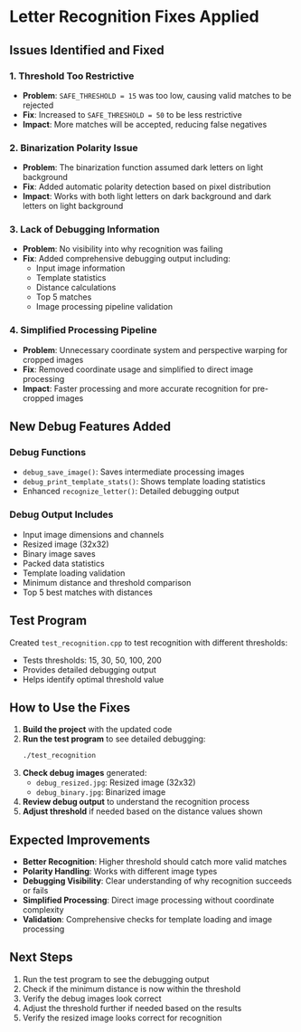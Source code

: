 # Letter Recognition Fixes Applied

## Issues Identified and Fixed

### 1. **Threshold Too Restrictive**
- **Problem**: `SAFE_THRESHOLD = 15` was too low, causing valid matches to be rejected
- **Fix**: Increased to `SAFE_THRESHOLD = 50` to be less restrictive
- **Impact**: More matches will be accepted, reducing false negatives

### 2. **Binarization Polarity Issue**
- **Problem**: The binarization function assumed dark letters on light background
- **Fix**: Added automatic polarity detection based on pixel distribution
- **Impact**: Works with both light letters on dark background and dark letters on light background

### 3. **Lack of Debugging Information**
- **Problem**: No visibility into why recognition was failing
- **Fix**: Added comprehensive debugging output including:
  - Input image information
  - Template statistics
  - Distance calculations
  - Top 5 matches
  - Image processing pipeline validation

### 4. **Simplified Processing Pipeline**
- **Problem**: Unnecessary coordinate system and perspective warping for cropped images
- **Fix**: Removed coordinate usage and simplified to direct image processing
- **Impact**: Faster processing and more accurate recognition for pre-cropped images

## New Debug Features Added

### Debug Functions
- `debug_save_image()`: Saves intermediate processing images
- `debug_print_template_stats()`: Shows template loading statistics
- Enhanced `recognize_letter()`: Detailed debugging output

### Debug Output Includes
- Input image dimensions and channels
- Resized image (32x32)
- Binary image saves
- Packed data statistics
- Template loading validation
- Minimum distance and threshold comparison
- Top 5 best matches with distances

## Test Program
Created `test_recognition.cpp` to test recognition with different thresholds:
- Tests thresholds: 15, 30, 50, 100, 200
- Provides detailed debugging output
- Helps identify optimal threshold value

## How to Use the Fixes

1. **Build the project** with the updated code
2. **Run the test program** to see detailed debugging:
   ```bash
   ./test_recognition
   ```
3. **Check debug images** generated:
   - `debug_resized.jpg`: Resized image (32x32)
   - `debug_binary.jpg`: Binarized image
4. **Review debug output** to understand the recognition process
5. **Adjust threshold** if needed based on the distance values shown

## Expected Improvements

- **Better Recognition**: Higher threshold should catch more valid matches
- **Polarity Handling**: Works with different image types
- **Debugging Visibility**: Clear understanding of why recognition succeeds or fails
- **Simplified Processing**: Direct image processing without coordinate complexity
- **Validation**: Comprehensive checks for template loading and image processing

## Next Steps

1. Run the test program to see the debugging output
2. Check if the minimum distance is now within the threshold
3. Verify the debug images look correct
4. Adjust the threshold further if needed based on the results
5. Verify the resized image looks correct for recognition 